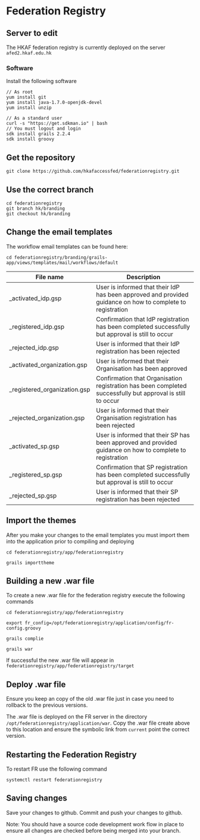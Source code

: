 ---
---

# Federation Registry

## Server to edit

The HKAF federation registry is currently deployed on the server `afed2.hkaf.edu.hk`

### Software

Install the following software

    // As root
    yum install git
    yum install java-1.7.0-openjdk-devel
    yum install unzip
    
    // As a standard user
    curl -s "https://get.sdkman.io" | bash
    // You must logout and login
    sdk install grails 2.2.4
    sdk install groovy


## Get the repository

    git clone https://github.com/hkafaccessfed/federationregistry.git

## Use the correct branch

    cd federationregistry
    git branch hk/branding
    git checkout hk/branding

## Change the email templates

The workflow email templates can be found here:
 
    cd federationregistry/branding/grails-app/views/templates/mail/workflows/default

| File name | Description |
|-----------|-------------|
| _activated_idp.gsp | User is informed that their IdP has been approved and provided guidance on how to complete to registration |
| _registered_idp.gsp | Confirmation that IdP registration has been completed successfully but approval is still to occur |
| _rejected_idp.gsp | User is informed that their IdP registration has been rejected |
| _activated_organization.gsp | User is informed that their Organisation has been approved |
| _registered_organization.gsp | Confirmation that Organisation registration has been completed successfully but approval is still to occur |
| _rejected_organization.gsp | User is informed that their Organisation registration has been rejected |
| _activated_sp.gsp | User is informed that their SP has been approved and provided guidance on how to complete to registration |
| _registered_sp.gsp | Confirmation that SP registration has been completed successfully but approval is still to occur |
| _rejected_sp.gsp | User is informed that their SP registration has been rejected |

## Import the themes

After you make your changes to the email templates you must import them into the application prior to compiling and deploying

    cd federationregistry/app/federationregistry

	grails importtheme

## Building a new .war file

To create a new .war file for the federation registry execute the following commands

    cd federationregistry/app/federationregistry

    export fr_config=/opt/federationregistry/application/config/fr-config.groovy

    grails complie

    grails war

If successful the new .war file will appear in `federationregistry/app/federationregistry/target`

## Deploy .war file

Ensure you keep an copy of the old .war file just in case you need to rollback to the previous versions.

The .war file is deployed on the FR server in the directory `/opt/federationregistry/application/war`. Copy the .war file create above to this location and ensure the symbolic link from `current` point the correct version.

## Restarting the Federation Registry

To restart FR use the following command

    systemctl restart federationregistry

## Saving changes

Save your changes to github. Commit and push your changes to github. 

Note: You should have a source code development work flow in place to ensure all changes are checked before being merged into your branch.  
